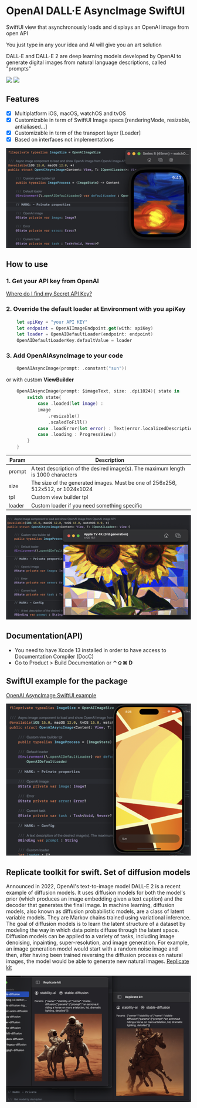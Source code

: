 # OpenAI DALL·E AsyncImage SwiftUI

SwiftUI view that asynchronously loads and displays an OpenAI image from open API

You just type in any your idea and AI will give you an art solution

DALL-E and DALL-E 2 are deep learning models developed by OpenAI to generate digital images from natural language descriptions, called "prompts"

[![](https://img.shields.io/endpoint?url=https%3A%2F%2Fswiftpackageindex.com%2Fapi%2Fpackages%2FThe-Igor%2Fopenai-async-image-swiftui%2Fbadge%3Ftype%3Dswift-versions)](https://swiftpackageindex.com/The-Igor/openai-async-image-swiftui)
[![](https://img.shields.io/endpoint?url=https%3A%2F%2Fswiftpackageindex.com%2Fapi%2Fpackages%2FThe-Igor%2Fopenai-async-image-swiftui%2Fbadge%3Ftype%3Dplatforms)](https://swiftpackageindex.com/The-Igor/openai-async-image-swiftui)

## Features
- [x] Multiplatform iOS, macOS, watchOS and tvOS
- [x] Customizable in term of SwiftUI Image specs [renderingMode, resizable,  antialiased...]
- [x] Customizable in term of the transport layer [Loader]
- [x] Based on interfaces not implementations

 ![OpenAI AsyncImage SwiftUI](https://github.com/The-Igor/openai-async-image-swiftui/blob/main/image/sun_watch.png) 

## How to use

### 1. Get your API key from OpenAI
[Where do I find my Secret API Key?](https://help.openai.com/en/articles/4936850-where-do-i-find-my-secret-api-key)


### 2. Override the default loader at Environment with you apiKey

```swift
    let apiKey = "your API KEY"
    let endpoint = OpenAIImageEndpoint.get(with: apiKey)
    let loader = OpenAIDefaultLoader(endpoint: endpoint)
    OpenAIDefaultLoaderKey.defaultValue = loader
```

### 3. Add **OpenAIAsyncImage** to your code

```swift
    OpenAIAsyncImage(prompt: .constant("sun"))
```
or with custom **ViewBuilder**

```swift
    OpenAIAsyncImage(prompt: $imageText, size: .dpi1024){ state in
        switch state{
            case .loaded(let image) :
            image
                .resizable()
                .scaledToFill()
            case .loadError(let error) : Text(error.localizedDescription)
            case .loading : ProgressView()
        }
    }
```

| Param | Description |
| --- | --- |
| prompt | A text description of the desired image(s). The maximum length is 1000 characters |
| size | The size of the generated images. Must be one of 256x256, 512x512, or 1024x1024 |
| tpl | Custom view builder tpl |
| loader | Custom loader if you need something specific|

 ![OpenAI AsyncImage SwiftUI](https://github.com/The-Igor/openai-async-image-swiftui/blob/main/image/appletv_art.png) 

## Documentation(API)
- You need to have Xcode 13 installed in order to have access to Documentation Compiler (DocC)
- Go to Product > Build Documentation or **⌃⇧⌘ D**

## SwiftUI example for the package

[OpenAI AsyncImage SwiftUI example](https://github.com/The-Igor/openai-async-image-swiftui-example)


![OpenAI AsyncImage SwiftUI](https://github.com/The-Igor/openai-async-image-swiftui/blob/main/image/sun_11.png) 


## Replicate toolkit for swift. Set of diffusion models
Announced in 2022, OpenAI's text-to-image model DALL-E 2 is a recent example of diffusion models. It uses diffusion models for both the model's prior (which produces an image embedding given a text caption) and the decoder that generates the final image.
In machine learning, diffusion models, also known as diffusion probabilistic models, are a class of latent variable models. They are Markov chains trained using variational inference. The goal of diffusion models is to learn the latent structure of a dataset by modeling the way in which data points diffuse through the latent space.
Diffusion models can be applied to a variety of tasks, including image denoising, inpainting, super-resolution, and image generation. For example, an image generation model would start with a random noise image and then, after having been trained reversing the diffusion process on natural images, the model would be able to generate new natural images. 
[Replicate kit](https://github.com/The-Igor/replicate-kit-swift)


![The concept](https://github.com/The-Igor/replicate-kit-swift/raw/main/img/image_02.png) 
